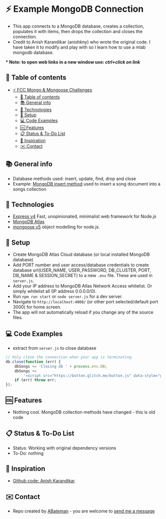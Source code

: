 # :zap: Example MongoDB Connection

* This app connects to a MongoDB database, creates a collection, populates it with items, then drops the collection and closes the connection.
* Credit to Anish Karandikar (anishkny) who wrote the original code. I have taken it to modify and play with so I learn how to use a mlab mongodb database.

**\* Note: to open web links in a new window use: _ctrl+click on link_**

## :page_facing_up: Table of contents

* [:zap: FCC Mongo & Mongoose Challenges](#zap-fcc-mongo--mongoose-challenges)
	* [:page_facing_up: Table of contents](#page_facing_up-table-of-contents)
	* [:books: General info](#books-general-info)
	* [:signal_strength: Technologies](#signal_strength-technologies)
	* [:floppy_disk: Setup](#floppy_disk-setup)
	* [:computer: Code Examples](#computer-code-examples)
	* [:cool: Features](#cool-features)
	* [:clipboard: Status & To-Do List](#clipboard-status--to-do-list)
	* [:clap: Inspiration](#clap-inspiration)
	* [:envelope: Contact](#envelope-contact)

## :books: General info

* Database methods used: insert, update, find, drop and close
* Example: [MongoDB insert method](https://docs.mongodb.com/manual/reference/method/db.collection.insert/) used to insert a song document into a songs collection

## :signal_strength: Technologies

* [Express v4](https://expressjs.com/) Fast, unopinionated, minimalist web framework for Node.js
* [MongoDB Atlas](https://www.mongodb.com/cloud/atlas)
* [mongoose v5](https://mongoosejs.com/) object modelling for node.js.

## :floppy_disk: Setup

* Create MongoDB Atlas Cloud database (or local installed MongoDB database)
* Add PORT number and user access/database credentials to create database url(USER_NAME, USER_PASSWORD, DB_CLUSTER, PORT, DB_NAME & SESSION_SECRET) to a new `.env` file. These are used in `server.js`.
* Add your IP address to MongoDB Atlas Network Access whitelist. Or simply whitelist all (IP address 0.0.0.0/0).
* Run `npm run start` or `node server.js` for a dev server.
* Navigate to `http://localhost:4000/` (or other port selected/default port 3000) for home screen.
* The app will not automatically reload if you change any of the source files.

## :computer: Code Examples

* extract from `server.js` to close database

```javascript
// Only close the connection when your app is terminating.
db.close(function (err) {
	dbSongs += 'Closing db ' + process.env.DB;
	dbSongs +=
		'<script src="https://button.glitch.me/button.js" data-style="glitch"></script><div class="glitchButton" style="position:fixed;top:20px;right:20px;"></div>';
	if (err) throw err;
});
```

## :cool: Features

* Nothing cool. MongoDB collection methods have changed - this is old code

## :clipboard: Status & To-Do List

* Status: Working with original dependency versions
* To-Do: nothing

## :clap: Inspiration

* [Github code: Anish Karandikar](https://github.com/anishkny)

## :envelope: Contact

* Repo created by [ABateman](https://www.andrewbateman.org) - you are welcome to [send me a message](https://andrewbateman.org/contact)
